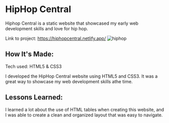 <h1>HipHop Central
</h1>
<p>Hiphop Central is a static website that showcased my early web development skills and love for hip hop.</p>

Link to project: https://hiphopcentral.netlify.app/
![hiphop](https://github.com/wewjr82/hiphopcentral/assets/68568420/718be6d1-3bdf-4e7d-9a0f-d6a614edc8a3)

<h2>How It's Made:</h2>



<p>Tech used: HTML5 & CSS3</p>

<p>I developed the HipHop Central website using HTML5 and CSS3. It was a great way to showcase my web development skills athe time. </p>

<h2>Lessons Learned:</h2>
<p>I learned a lot about the use of HTML tables when creating this website, and I was able to create a clean and organized layout that was easy to navigate. </p>
